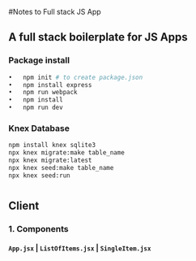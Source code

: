 #Notes to Full stack JS App


## A full stack boilerplate for JS Apps


### Package install

```sh
•	npm init # to create package.json
•	npm install express 
•	npm run webpack 
•	npm install
•	npm run dev
```

### Knex Database
```sh
npm install knex sqlite3
npx knex migrate:make table_name
npx knex migrate:latest
npx knex seed:make table_name
npx knex seed:run
```

#
## Client
### 1. Components
#### `App.jsx` | `ListOfItems.jsx` | `SingleItem.jsx`